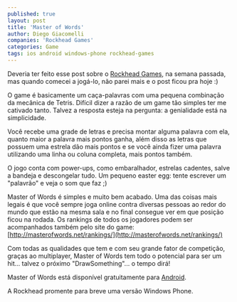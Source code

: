 ```yaml
---
published: true
layout: post
title: 'Master of Words'
author: Diego Giacomelli
companies: 'Rockhead Games'
categories: Game
tags: ios android windows-phone rockhead-games
---
```

Deveria ter feito esse post sobre o [Rockhead Games](http://www.rockheadgames.com/), na semana passada, mas quando comecei a jogá-lo, não parei mais e o post ficou pra hoje :)
 
O game é basicamente um caça-palavras com uma pequena combinação da mecânica de Tetris. Difícil dizer a razão de um game tão simples ter me cativado tanto. Talvez a resposta esteja na pergunta: a genialidade está na simplicidade.
 
Você recebe uma grade de letras e precisa montar alguma palavra com ela, quanto maior a palavra mais pontos ganha, além disso as letras que possuem uma estrela dão mais pontos e se você ainda fizer uma palavra utilizando uma linha ou coluna completa, mais pontos também.
 
O jogo conta com power-ups, como embaralhador, estrelas cadentes, salve a bandeja e descongelar tudo.
Um pequeno easter egg: tente escrever um "palavrão" e veja o som que faz ;)
 
Master of Words é simples e muito bem acabado. Uma das coisas mais legais é que você sempre joga online contra diversas pessoas ao redor do mundo que estão na mesma sala e no final consegue ver em que posição ficou na rodada. Os rankings de todos os jogadores podem ser acompanhados também pelo site do game: [http://masterofwords.net/rankings/](http://masterofwords.net/rankings/)
 
Com todas as qualidades que tem e com seu grande fator de competição, graças ao multiplayer, Master of Words tem todo o potencial para ser um hit... talvez o próximo "DrawSomething"... o tempo dirá!
 
Master of Words está disponível gratuitamente para [Android](https://play.google.com/store/apps/details?id=com.rockhead.master_of_words&hl=en).

A Rockhead promente para breve uma versão Windows Phone.